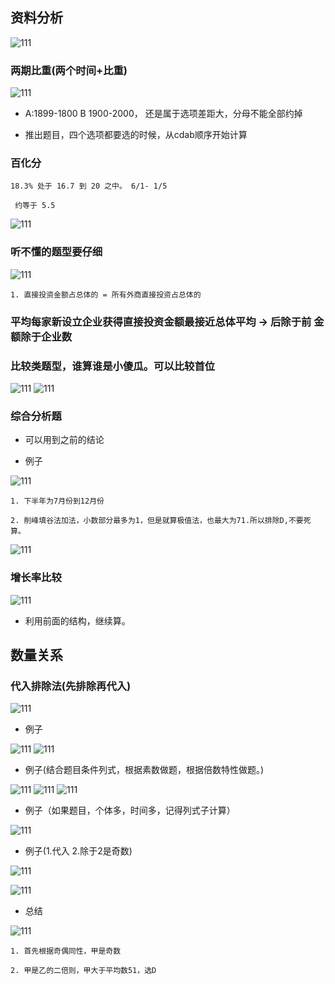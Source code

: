 ## 资料分析

![111](../images1/275.png)

### 两期比重(两个时间+比重)

![111](../images1/276.png)

- A:1899-1800 B 1900-2000， 还是属于选项差距大，分母不能全部约掉

- 推出题目，四个选项都要选的时候，从cdab顺序开始计算

### 百化分

```
18.3% 处于 16.7 到 20 之中。 6/1- 1/5

 约等于 5.5    
```
![111](../images1/277.png)

### 听不懂的题型要仔细

![111](../images1/278.png)

```
1. 直接投资金额占总体的 = 所有外商直接投资占总体的

```

### 平均每家新设立企业获得直接投资金额最接近总体平均  -> 后除于前  金额除于企业数

### 比较类题型，谁算谁是小傻瓜。可以比较首位

![111](../images1/279.png)
![111](../images1/280.png)

### 综合分析题

- 可以用到之前的结论

- 例子

![111](../images1/281.png)

```
1. 下半年为7月份到12月份

2. 削峰填谷法加法，小数部分最多为1，但是就算极值法，也最大为71.所以排除D,不要死算。
```
![111](../images1/282.png)

### 增长率比较
![111](../images1/283.png)

- 利用前面的结构，继续算。

## 数量关系

### 代入排除法(先排除再代入)

![111](../images1/284.png)

- 例子

![111](../images1/285.png)
![111](../images1/286.png)

- 例子(结合题目条件列式，根据素数做题，根据倍数特性做题。)

![111](../images1/287.png)
![111](../images1/288.png)
![111](../images1/289.png)

- 例子（如果题目，个体多，时间多，记得列式子计算）

![111](../images1/290.png)

- 例子(1.代入 2.除于2是奇数)

![111](../images1/291.png)

![111](../images1/292.png)

- 总结

![111](../images1/293.png)

```
1. 首先根据奇偶同性，甲是奇数

2. 甲是乙的二倍则，甲大于平均数51，选D

```


